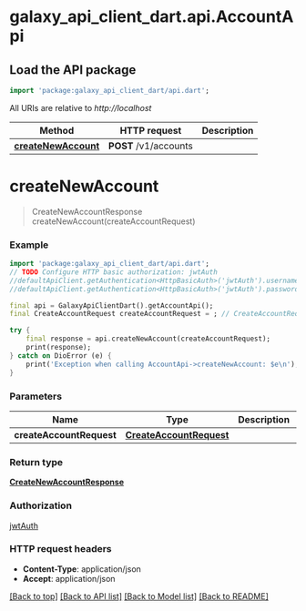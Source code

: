 # galaxy_api_client_dart.api.AccountApi

## Load the API package
```dart
import 'package:galaxy_api_client_dart/api.dart';
```

All URIs are relative to *http://localhost*

Method | HTTP request | Description
------------- | ------------- | -------------
[**createNewAccount**](AccountApi.md#createnewaccount) | **POST** /v1/accounts | 


# **createNewAccount**
> CreateNewAccountResponse createNewAccount(createAccountRequest)



### Example
```dart
import 'package:galaxy_api_client_dart/api.dart';
// TODO Configure HTTP basic authorization: jwtAuth
//defaultApiClient.getAuthentication<HttpBasicAuth>('jwtAuth').username = 'YOUR_USERNAME'
//defaultApiClient.getAuthentication<HttpBasicAuth>('jwtAuth').password = 'YOUR_PASSWORD';

final api = GalaxyApiClientDart().getAccountApi();
final CreateAccountRequest createAccountRequest = ; // CreateAccountRequest | 

try {
    final response = api.createNewAccount(createAccountRequest);
    print(response);
} catch on DioError (e) {
    print('Exception when calling AccountApi->createNewAccount: $e\n');
}
```

### Parameters

Name | Type | Description  | Notes
------------- | ------------- | ------------- | -------------
 **createAccountRequest** | [**CreateAccountRequest**](CreateAccountRequest.md)|  | 

### Return type

[**CreateNewAccountResponse**](CreateNewAccountResponse.md)

### Authorization

[jwtAuth](../README.md#jwtAuth)

### HTTP request headers

 - **Content-Type**: application/json
 - **Accept**: application/json

[[Back to top]](#) [[Back to API list]](../README.md#documentation-for-api-endpoints) [[Back to Model list]](../README.md#documentation-for-models) [[Back to README]](../README.md)

